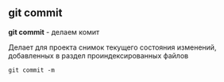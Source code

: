 ## git commit

**git commit** - делаем комит

 Делает для проекта снимок текущего состояния изменений, добавленных в раздел проиндексированных файлов

 ```Bash=
 git commit -m
 ```